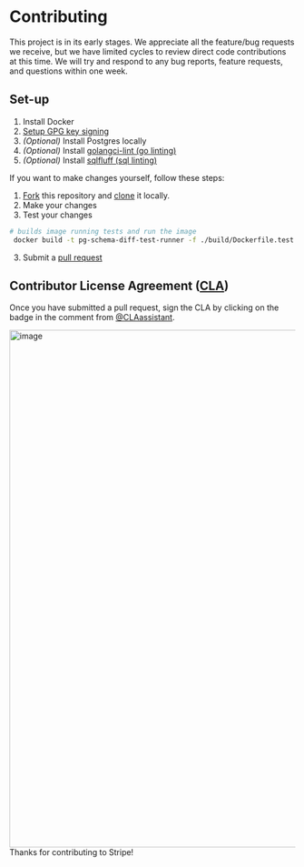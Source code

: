 # Contributing

This project is in its early stages. We appreciate all the feature/bug requests we receive, but we have limited cycles 
to review direct code contributions at this time. We will try and respond to any bug reports, feature requests, and 
questions within one week.

## Set-up
1. Install Docker
2. [Setup GPG key signing](https://docs.github.com/en/authentication/managing-commit-signature-verification/adding-a-gpg-key-to-your-github-account)
3. *(Optional)* Install Postgres locally
4. *(Optional)* Install [golangci-lint (go linting)](https://github.com/golangci/golangci-lint)
5. *(Optional)* Install [sqlfluff (sql linting)](https://github.com/sqlfluff/sqlfluff)

If you want to make changes yourself, follow these steps:

1. [Fork](https://help.github.com/articles/fork-a-repo/) this repository and [clone](https://help.github.com/articles/cloning-a-repository/) it locally.
2. Make your changes
3. Test your changes
```bash
# builds image running tests and run the image
 docker build -t pg-schema-diff-test-runner -f ./build/Dockerfile.test && docker run pg-schema-diff-test-runner 
 ``` 
3. Submit a [pull request](https://help.github.com/articles/creating-a-pull-request-from-a-fork/)

## Contributor License Agreement ([CLA](https://en.wikipedia.org/wiki/Contributor_License_Agreement))

Once you have submitted a pull request, sign the CLA by clicking on the badge in the comment from [@CLAassistant](https://github.com/CLAassistant).

<img width="910" alt="image" src="https://user-images.githubusercontent.com/62121649/198740836-70aeb322-5755-49fc-af55-93c8e8a39058.png">

<br />
Thanks for contributing to Stripe! 
